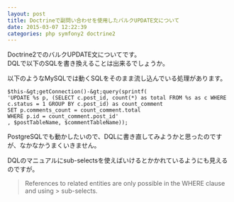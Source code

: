 ```yaml
---
layout: post
title: Doctrineで副問い合わせを使用したバルクUPDATE文について
date: 2015-03-07 12:22:39
categories: php symfony2 doctrine2
---
```

<p>Doctrine2でのバルクUPDATE文についてです。<br>
DQLで以下のSQLを書き換えることは出来るでしょうか。</p>

<p>以下のようなMySQLでは動くSQLをそのまま流し込んでいる処理があります。</p>

```
$this-&gt;getConnection()-&gt;query(sprintf(
'UPDATE %s p, (SELECT c.post_id, count(*) as total FROM %s as c WHERE c.status = 1 GROUP BY c.post_id) as count_comment
SET p.comments_count = count_comment.total
WHERE p.id = count_comment.post_id'
, $postTableName, $commentTableName));
```

<p>PostgreSQLでも動かしたいので、DQLに書き直してみようかと思ったのですが、なかなかうまくいきません。</p>

<p>DQLのマニュアルにsub-selectsを使えばいけるとかかれているようにも見えるのですが。</p>

<blockquote>
  <p>References to related entities are only possible in the WHERE clause and using > sub-selects.</p>
</blockquote>

